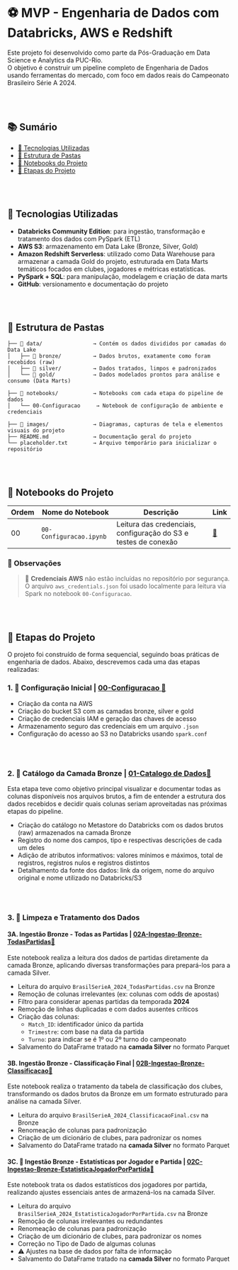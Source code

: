 # ⚽ MVP - Engenharia de Dados com Databricks, AWS e Redshift

Este projeto foi desenvolvido como parte da Pós-Graduação em Data Science e Analytics da PUC-Rio.  
O objetivo é construir um pipeline completo de Engenharia de Dados usando ferramentas do mercado, com foco em dados reais do Campeonato Brasileiro Série A 2024.


<br></br>
## 📚 Sumário

- [🚀 Tecnologias Utilizadas](#-tecnologias-utilizadas)
- [📁 Estrutura de Pastas](#-estrutura-de-pastas)
- [📒 Notebooks do Projeto](#-notebooks-do-projeto)
- [🧭 Etapas do Projeto](#-etapas-do-projeto)


<br></br>
## 🚀 Tecnologias Utilizadas

- **Databricks Community Edition**: para ingestão, transformação e tratamento dos dados com PySpark (ETL)
- **AWS S3**: armazenamento em Data Lake (Bronze, Silver, Gold)
- **Amazon Redshift Serverless**: utilizado como Data Warehouse para armazenar a camada Gold do projeto, estruturada em Data Marts temáticos focados em clubes, jogadores e métricas estatísticas.
- **PySpark + SQL**: para manipulação, modelagem e criação de data marts
- **GitHub**: versionamento e documentação do projeto


<br></br>
## 📁 Estrutura de Pastas

```plaintext
├── 📁 data/                → Contém os dados divididos por camadas do Data Lake
│   ├── 📂 bronze/          → Dados brutos, exatamente como foram recebidos (raw)
│   ├── 📂 silver/          → Dados tratados, limpos e padronizados
│   └── 📂 gold/            → Dados modelados prontos para análise e consumo (Data Marts)

├── 📁 notebooks/           → Notebooks com cada etapa do pipeline de dados
│   └── 00-Configuracao     → Notebook de configuração de ambiente e credenciais

├── 📁 images/              → Diagramas, capturas de tela e elementos visuais do projeto
├── README.md              → Documentação geral do projeto
└── placeholder.txt        → Arquivo temporário para inicializar o repositório
```


<br></br>
## 📒 Notebooks do Projeto

| Ordem | Nome do Notebook         | Descrição                                                       | Link
|-------|--------------------------|-----------------------------------------------------------------|-------|
| 00    | `00-Configuracao.ipynb`  | Leitura das credenciais, configuração do S3 e testes de conexão |[🔗](notebooks/00-Configuracao.ipynb)


### 📌 Observações
> 🔐 **Credenciais AWS** não estão incluídas no repositório por segurança.  
> O arquivo `aws_credentials.json` foi usado localmente para leitura via Spark no notebook `00-Configuracao`.


<br></br>
## 🧭 Etapas do Projeto
O projeto foi construído de forma sequencial, seguindo boas práticas de engenharia de dados. Abaixo, descrevemos cada uma das etapas realizadas:


### 1. 📘 Configuração Inicial | [00-Configuracao 📎](notebooks/00-Configuracao.ipynb)
- Criação da conta na AWS
- Criação do bucket S3 com as camadas bronze, silver e gold
- Criação de credenciais IAM e geração das chaves de acesso
- Armazenamento seguro das credenciais em um arquivo `.json`
- Configuração do acesso ao S3 no Databricks usando `spark.conf`

<br></br>

### 2. 📗 Catálogo da Camada Bronze | [01-Catalogo de Dados📎](notebooks/01-Catalogo%20de%20Dados%20no%20Metastore%20do%20Databricks%20Bronze.ipynb)  
Esta etapa teve como objetivo principal visualizar e documentar todas as colunas disponíveis nos arquivos brutos, a fim de entender a estrutura dos dados recebidos e decidir quais colunas seriam aproveitadas nas próximas etapas do pipeline.

- Criação do catálogo no Metastore do Databricks com os dados brutos (raw) armazenados na camada Bronze
- Registro do nome dos campos, tipo e respectivas descrições de cada um deles
- Adição de atributos informativos: valores mínimos e máximos, total de registros, registros nulos e registros distintos
- Detalhamento da fonte dos dados: link da origem, nome do arquivo original e nome utilizado no Databricks/S3

<br></br>

### 3. 📙 Limpeza e Tratamento dos Dados

#### 3A. Ingestão Bronze - Todas as Partidas | [02A-Ingestao-Bronze-TodasPartidas📎](notebooks/02A-Ingestao-Bronze-TodasPartidas.ipynb)  
Este notebook realiza a leitura dos dados de partidas diretamente da camada Bronze, aplicando diversas transformações para prepará-los para a camada Silver.
- Leitura do arquivo `BrasilSerieA_2024_TodasPartidas.csv` na Bronze
- Remoção de colunas irrelevantes (ex: colunas com odds de apostas)
- Filtro para considerar apenas partidas da temporada **2024**
- Remoção de linhas duplicadas e com dados ausentes críticos
- Criação das colunas:
  - `Match_ID`: identificador único da partida
  - `Trimestre`: com base na data da partida
  - `Turno`: para indicar se é 1º ou 2º turno do campeonato
- Salvamento do DataFrame tratado na **camada Silver** no formato Parquet

#### 3B. Ingestão Bronze - Classificação Final | [02B-Ingestao-Bronze-Classificacao📎](notebooks/02B-Ingestao-Bronze-Classificacao.ipynb)

Este notebook realiza o tratamento da tabela de classificação dos clubes, transformando os dados brutos da Bronze em um formato estruturado para análise na camada Silver.

- Leitura do arquivo `BrasilSerieA_2024_ClassificacaoFinal.csv` na Bronze
- Renomeação de colunas para padronização
- Criação de um dicionário de clubes, para padronizar os nomes
- Salvamento do DataFrame tratado na **camada Silver** no formato Parquet

#### 3C. 📘 Ingestão Bronze - Estatísticas por Jogador e Partida | [02C-Ingestao-Bronze-EstatisticaJogadorPorPartida📎](notebooks/02C-Ingestao-Bronze-EstatisticaJogadorPorPartida.ipynb)

Este notebook trata os dados estatísticos dos jogadores por partida, realizando ajustes essenciais antes de armazená-los na camada Silver.

- Leitura do arquivo `BrasilSerieA_2024_EstatisticaJogadorPorPartida.csv` na Bronze
- Remoção de colunas irrelevantes ou redundantes
- Renomeação de colunas para padronização
- Criação de um dicionário de clubes, para padronizar os nomes
- Correção no Tipo de Dado de algumas colunas
- ⚠️ Ajustes na base de dados por falta de informação
- Salvamento do DataFrame tratado na **camada Silver** no formato Parquet



